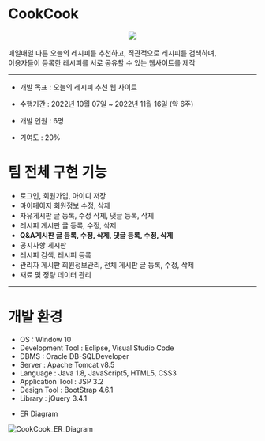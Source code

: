 # CookCook
<div align="center">
  <img src="https://user-images.githubusercontent.com/107044598/214289986-de6d2f11-96ca-4d04-a85c-a9c4da7b52f9.png">
</div>

<br>
매일매일 다른 오늘의 레시피를 추천하고, 직관적으로 레시피를 검색하며, <br>
이용자들이 등록한 레시피를 서로 공유할 수 있는 웹사이트를 제작
<hr>

- 개발 목표 : 오늘의 레시피 추천 웹 사이트

- 수행기간 : 2022년 10월 07일 ~ 2022년 11월 16일 (약 6주)

- 개발 인원 : 6명

- 기여도 : 20%

# 팀 전체 구현 기능

  + 로그인, 회원가입, 아이디 저장
  + 마이페이지 회원정보 수정, 삭제
  + 자유게시판 글 등록, 수정 삭제, 댓글 등록, 삭제
  + 레시피 게시판 글 등록, 수정, 삭제
  + <b>Q&A게시판 글 등록, 수정, 삭제, 댓글 등록, 수정, 삭제</b> 
  + 공지사항 게시판
  + 레시피 검색, 레시피 등록
  + 관리자 게시판 회원정보관리, 전체 게시판 글 등록, 수정, 삭제
  + 재료 및 정량 데이터 관리

<hr>

# 개발 환경

  + OS : Window 10
  + Development Tool : Eclipse, Visual Studio Code
  + DBMS : Oracle DB-SQLDeveloper
  + Server : Apache Tomcat v8.5
  + Language : Java 1.8, JavaScript5, HTML5, CSS3
  + Application Tool : JSP 3.2
  + Design Tool : BootStrap 4.6.1
  + Library : jQuery 3.4.1

- ER Diagram

![CookCook_ER_Diagram](https://user-images.githubusercontent.com/107044598/214287109-eb05c3ed-2308-42c1-8f7a-f91e6a654ff9.png)

